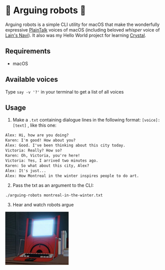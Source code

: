 # 🤖 Arguing robots 🤖

Arguing robots is a simple CLI utility for macOS that make the wonderfully expressive [PlainTalk](https://www.wikiwand.com/en/PlainTalk) voices of macOS (including beloved *whisper* voice of [Lain's Navi](https://www.wikiwand.com/en/Serial_Experiments_Lain)). It also was my Hello World project for learning [Crystal](https://crystal-lang.org/).

## Requirements

* macOS

## Available voices

Type `say -v '?'` in your terminal to get a list of all voices

## Usage

1. Make a `.txt` containing dialogue lines in the following format: `[voice]: [text]` , like this one:

```
Alex: Hi, how are you doing?
Karen: I'm good! How about you?
Alex: Good. I've been thinking about this city today.
Victoria: Really? How so?
Karen: Oh, Victoria, you're here!
Victoria: Yes, I arrived two minutes ago.
Karen: So what about this city, Alex?
Alex: It's just...
Alex: How Montreal in the winter inspires people to do art.
```

2. Pass the txt as an argument to the CLI:

```
./arguing-robots montreal-in-the-winter.txt
```

3. Hear and watch robots argue

![Lain's Navi](lain_navi.jpg)